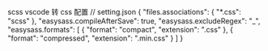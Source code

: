 scss vscode 转 css 配置
// setting.json
{
"files.associations": {
"\*.css": "scss"
},
"easysass.compileAfterSave": true,
"easysass.excludeRegex": "\_",
"easysass.formats": [
{
"format": "compact",
"extension": ".css"
},
{
"format": "compressed",
"extension": ".min.css"
}
]
}
